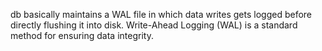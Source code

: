 db basically maintains a WAL file in which data writes gets logged before directly flushing it into disk. Write-Ahead Logging (WAL) is a standard method for ensuring data integrity.